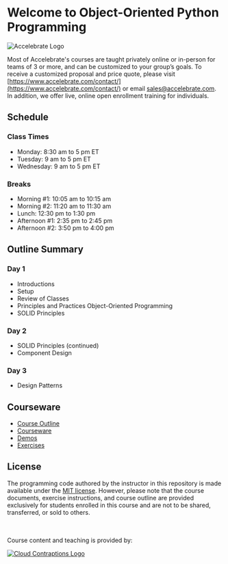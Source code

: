 # Welcome to Object-Oriented Python Programming

![Accelebrate Logo](https://imagedelivery.net/VKawrzTPdVOU6XYN26Rvmg/e3ca0d92-84ff-4178-9401-a09c50ab6d00/public "Accelebrate Logo")

Most of Accelebrate's courses are taught privately online or in-person for teams of 3 or more, and can be customized to your group’s goals. To receive a customized proposal and price quote, please visit [https://www.accelebrate.com/contact/](https://www.accelebrate.com/contact/) or email [sales@accelebrate.com](sales@accelebrate.com). In addition, we offer live, online open enrollment training for individuals.

## Schedule

### Class Times

- Monday: 8:30 am to 5 pm ET
- Tuesday: 9 am to 5 pm ET
- Wednesday: 9 am to 5 pm ET

### Breaks

- Morning #1: 10:05 am to 10:15 am
- Morning #2: 11:20 am to 11:30 am 
- Lunch: 12:30 pm to 1:30 pm
- Afternoon #1: 2:35 pm to 2:45 pm
- Afternoon #2: 3:50 pm to 4:00 pm 

##  Outline Summary

### Day 1

- Introductions
- Setup
- Review of Classes
- Principles and Practices Object-Oriented Programming
- SOLID Principles

### Day 2

- SOLID Principles (continued)
- Component Design

### Day 3

- Design Patterns

## Courseware

- [Course Outline](./courseware/PythonObjectedOrientedProgramming_Outline.pdf)
- [Courseware](./courseware/docs/README.md)
- [Demos](./courseware/demos)
- [Exercises](./courseware/exercises/README.md)

## License

The programming code authored by the instructor in this repository is made available under the [MIT license](./LICENSE). However, please note that the course documents, exercise instructions, and course outline are provided exclusively for students enrolled in this course and are not to be shared, transferred, or sold to others.

<br><br>
Course content and teaching is provided by:<br>

[![Cloud Contraptions Logo](https://imagedelivery.net/VKawrzTPdVOU6XYN26Rvmg/f0cb215f-4963-4479-2c3e-0a983ca6d300/h=60 "Cloud Contraptions Logo")](https://www.cloudcontraptions.com)